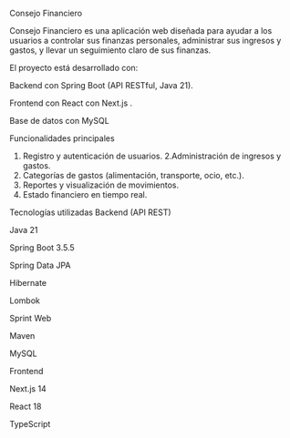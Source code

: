  Consejo Financiero

Consejo Financiero es una aplicación web diseñada para ayudar a los usuarios a controlar sus finanzas personales, administrar sus ingresos y gastos, y llevar un seguimiento claro de sus finanzas.

El proyecto está desarrollado con:

Backend con Spring Boot
 (API RESTful, Java 21).

Frontend con  React
 con Next.js
.

Base de datos con MySQL

 Funcionalidades principales

1. Registro y autenticación de usuarios.
2.Administración de ingresos y gastos.
3. Categorías de gastos (alimentación, transporte, ocio, etc.).
4. Reportes y visualización de movimientos.
5. Estado financiero en tiempo real.



Tecnologías utilizadas
Backend (API REST)

Java 21

Spring Boot 3.5.5

Spring Data JPA

Hibernate

Lombok

Sprint Web

Maven

MySQL 

Frontend

Next.js 14

React 18

TypeScript
